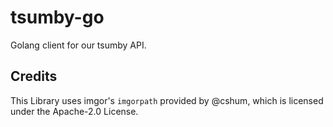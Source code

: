 # tsumby-go

Golang client for our tsumby API.


## Credits

This Library uses imgor's `imgorpath` provided by @cshum, which is licensed under the Apache-2.0 License.